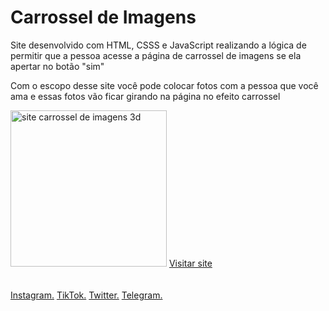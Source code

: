 <h1>Carrossel de Imagens</h1>
<p>Site desenvolvido com HTML, CSSS e JavaScript realizando a lógica de permitir que a pessoa acesse a página de carrossel de imagens se ela apertar no botão "sim"</p>
<p>Com o escopo desse site você pode colocar fotos com a pessoa que você ama e essas fotos vão ficar girando na página no efeito carrossel<P>

<img src="https://firebasestorage.googleapis.com/v0/b/werlen-dev.appspot.com/o/projects%2Fimages%2Fcarrossel-de-imagens.jpg?alt=media&token=4f2df0fc-912c-4e38-8a33-7610c46ba2e9" alt="site carrossel de imagens 3d" height="250">
<a href="https://werlen-dev.web.app/carrossel-de-imagens/">Visitar site</a>
<br/>
<br/>
<br/>
<a href="https://www.instagram.com/uhcardoso.ti/">Instagram.</a>
<a href="https://www.tiktok.com/@uhcardoso.ti">TikTok.</a>
<a href="https://twitter.com/">Twitter.</a>
<a href="https://t.me/+WeQqmqwe9mw1ZTYx">Telegram.</a>